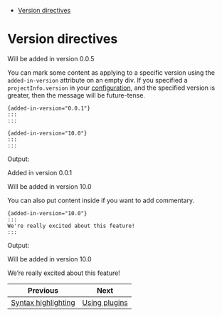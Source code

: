 <!--
  DO NOT EDIT THIS FILE DIRECTLY!
  It is generated by djockey.
-->
- [Version
  directives](../features/version_directives.md#Version-directives)

<div id="Version-directives" class="section" id="Version-directives">

# Version directives

<div class="version-modified added-in-version">

Will be added in version 0.0.5

</div>

You can mark some content as applying to a specific version using the
`added-in-version` attribute on an empty div. If you specified a
`projectInfo.version` in your
[configuration](../basics/configuration.md#config-reference), and the
specified version is greater, then the message will be future-tense.

```
{added-in-version="0.0.1"}
:::
:::

{added-in-version="10.0"}
:::
:::
```

Output:

<div class="version-modified added-in-version">

Added in version 0.0.1

</div>

<div class="version-modified added-in-version">

Will be added in version 10.0

</div>

You can also put content inside if you want to add commentary.

``` djot
{added-in-version="10.0"}
:::
We're really excited about this feature!
:::
```

Output:

<div class="version-modified added-in-version">

Will be added in version 10.0

We’re really excited about this feature!

</div>

</div>


| Previous | Next |
| - | - |
| [Syntax highlighting](../features/syntax_highlighting.md) | [Using plugins](../plugins/using_plugins.md) |